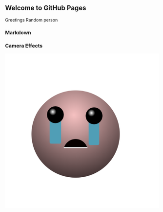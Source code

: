 ## Welcome to GitHub Pages
Greetings Random person
<script src="//360.vizor.io/scripts/embed.js" data-vizorurl="https://360.vizor.io/embed/v/b74q" ></script>

### Markdown

### Camera Effects

![filter](isaac.png?raw=true "Optional Title")

<script src="/scripts/embed.js" data-vizorurl="https://patches.vizor.io/embed/parks/dinner-2" ></script>






